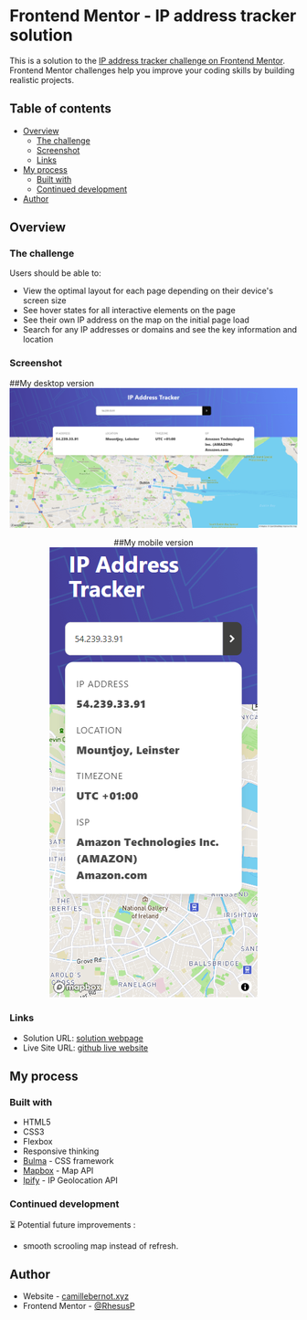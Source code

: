 # Frontend Mentor - IP address tracker solution

This is a solution to the [IP address tracker challenge on Frontend Mentor](https://www.frontendmentor.io/challenges/ip-address-tracker-I8-0yYAH0). Frontend Mentor challenges help you improve your coding skills by building realistic projects. 

## Table of contents

- [Overview](#overview)
  - [The challenge](#the-challenge)
  - [Screenshot](#screenshot)
  - [Links](#links)
- [My process](#my-process)
  - [Built with](#built-with)
  - [Continued development](#continued-development)
- [Author](#author)

## Overview

### The challenge

Users should be able to:

- View the optimal layout for each page depending on their device's screen size
- See hover states for all interactive elements on the page
- See their own IP address on the map on the initial page load
- Search for any IP addresses or domains and see the key information and location

### Screenshot

##My desktop version
![](./design/my-desktop-version.png)

<center>

##My mobile version
![](./design/my-mobile-version.png)
</center>

### Links

- Solution URL: [solution webpage](https://www.frontendmentor.io/solutions/responsive-api-address-tracker-V6iM4BI__)
- Live Site URL: [github live website](https://rhesusp.github.io/portfolio/IP_address_tracker/index.html)

## My process

### Built with

- HTML5
- CSS3
- Flexbox
- Responsive thinking
- [Bulma](https://bulma.io/) - CSS framework
- [Mapbox](https://www.mapbox.com/) - Map API
- [Ipify](https://geo.ipify.org/) - IP Geolocation API


### Continued development 	

:hourglass_flowing_sand: Potential future improvements : 
* smooth scrooling map instead of refresh.


## Author

- Website - [camillebernot.xyz](https://camillebernot.xyz)
- Frontend Mentor - [@RhesusP](https://www.frontendmentor.io/profile/RhesusP)

